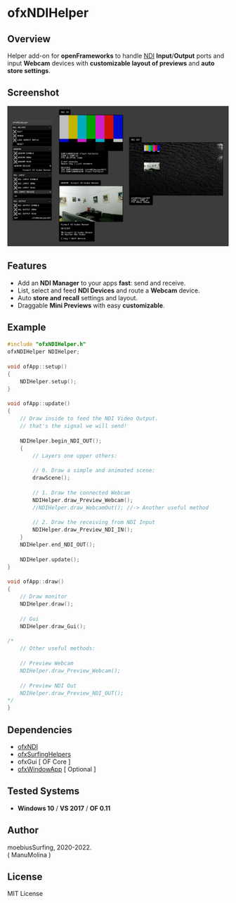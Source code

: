 # ofxNDIHelper

## Overview
Helper add-on for **openFrameworks** to handle [NDI](https://www.ndi.tv/tools/) **Input**/**Output** ports and input **Webcam** devices with **customizable layout of previews** and **auto store settings**.

## Screenshot
![image](/readme_images/Capture.PNG?raw=true "Capture.PNG")

## Features
- Add an **NDI Manager** to your apps **fast**: send and receive.
- List, select and feed **NDI Devices** and route a **Webcam** device.
- Auto **store and recall** settings and layout.
- Draggable **Mini Previews**  with easy **customizable**.

## Example
```.cpp
#include "ofxNDIHelper.h"
ofxNDIHelper NDIHelper;

void ofApp::setup()
{
    NDIHelper.setup();
}

void ofApp::update()
{
    // Draw inside to feed the NDI Video Output.
    // that's the signal we will send!

    NDIHelper.begin_NDI_OUT();
    {
        // Layers one upper others:

        // 0. Draw a simple and animated scene:
        drawScene();

        // 1. Draw the connected Webcam
        NDIHelper.draw_Preview_Webcam();
        //NDIHelper.draw_WebcamOut(); //-> Another useful method

        // 2. Draw the receiving from NDI Input
        NDIHelper.draw_Preview_NDI_IN();
    }
    NDIHelper.end_NDI_OUT();

    NDIHelper.update();
}

void ofApp::draw()
{
    // Draw monitor
    NDIHelper.draw();

    // Gui
    NDIHelper.draw_Gui();

/*
    // Other useful methods:

    // Preview Webcam
    NDIHelper.draw_Preview_Webcam();

    // Preview NDI Out
    NDIHelper.draw_Preview_NDI_OUT();
*/
}
```

## Dependencies
* [ofxNDI](https://github.com/leadedge/ofxNDI)
* [ofxSurfingHelpers](https://github.com/moebiussurfing/ofxSurfingHelpers)
* ofxGui [ OF Core ]
* [ofxWindowApp](https://github.com/moebiussurfing/ofxWindowApp) [ Optional ]

## Tested Systems
- **Windows 10** / **VS 2017** / **OF 0.11**

## Author
moebiusSurfing, 2020-2022.  
( ManuMolina ) 

## License
MIT License